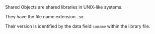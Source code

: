 Shared Objects are shared libraries in UNIX-like systems.

They have the file name extension `.so`.

Their version is identified by the data field `soname` within the library file.